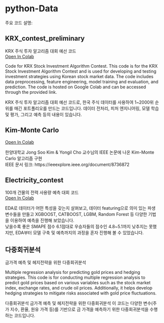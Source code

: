 # python-Data

주요 코드 설명:

## KRX_contest_preliminary
 KRX 주식 투자 알고리즘 대회 예선 코드<br>
  <a href="https://colab.research.google.com/drive/1yNudDAxIf4Gx-eXcuvkDipw16gynFCq5?usp=sharing" target="_blank">Open In Colab</a>
<p>Code for KRX Stock Investment Algorithm Contest. This code is for the KRX Stock Investment Algorithm Contest and is used for developing and testing investment strategies using Korean stock market data. The code includes data preprocessing, feature engineering, model training and evaluation, and prediction. The code is hosted on Google Colab and can be accessed through the provided link.</p>

<p>KRX 주식 투자 알고리즘 대회 예선 코드로, 한국 주식 데이터를 사용하여 1~2000위 순위를 매긴 포트폴리오를 만드는 코드입니다. 데이터 전처리, 피처 엔지니어링, 모델 학습 및 평가, 그리고 예측 등의 내용이 있습니다. </p>

## Kim-Monte Carlo 
 <a href="https://colab.research.google.com/drive/1KbifpPGvyYG17oHZxXQ-n8rfZFUWbvWh?usp=sharing" target="_blank">Open In Colab</a>
<p>한양대학교 Jong Soo Kim & Yongil Cho 교수님의 IEEE 논문에 나온 Kim-Monte Carlo 알고리즘 구현
<br>IEEE 문서 링크: https://ieeexplore.ieee.org/document/8736872</p>
<p></p>


## Electricity_contest
100개 건물의 전력 사용량 예측 대회 코드 <br> 
<a href="https://colab.research.google.com/drive/1T97mUZf2WwbRg4It7gtBzetqPN-6TqH_?usp=sharing" target="_blank">Open In Colab</a>

<p> EDA로 데이터가 어떤 특성을 갖는지 살펴보고, 데이터 featuring으로 의미 있는 파생 변수들을 만들고 XGBOOST, CATBOOST, LGBM, Random Forest 등 다양한 기법을 이용하여 예측을 진행해 보았습니다.
<br>
 낮을수록 좋은 SMAPE 점수 6.1점대로 우승자들의 점수인 4.8~5.1까지 낮추지는 못했지만, EDA부터 모델 구축 및 예측까지의 과정을 혼자 진행해 볼 수 있었습니다.</p>



## 다중회귀분석
 금가격 예측 및 헤지전략을 위한 다중회귀분석 
<p>Multiple regression analysis for predicting gold prices and hedging strategies. This code is for conducting multiple regression analysis to predict gold prices based on various variables such as the stock market index, exchange rates, and crude oil prices. Additionally, it helps develop hedging strategies to mitigate risks associated with gold price fluctuations.</p>
<p>다중회귀분석 금가격 예측 및 헤지전략을 위한 다중회귀분석 이 코드는 다양한 변수(주가 지수, 환율, 원유 가격 등)를 기반으로 금 가격을 예측하기 위한 다중회귀분석을 수행하는 코드입니다.</p>
